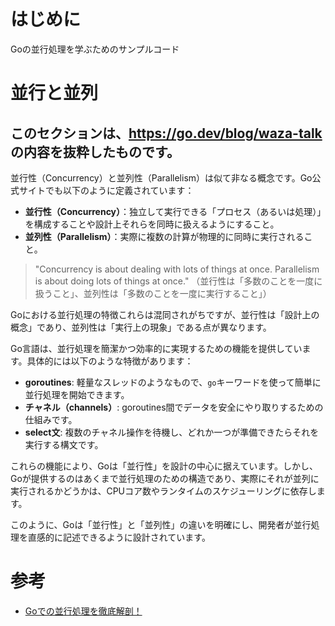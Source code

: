 # はじめに
Goの並行処理を学ぶためのサンプルコード

# 並行と並列

## このセクションは、https://go.dev/blog/waza-talk の内容を抜粋したものです。
並行性（Concurrency）と並列性（Parallelism）は似て非なる概念です。Go公式サイトでも以下のように定義されています：

- **並行性（Concurrency）**：独立して実行できる「プロセス（あるいは処理）」を構成することや設計上それらを同時に扱えるようにすること。
- **並列性（Parallelism）**：実際に複数の計算が物理的に同時に実行されること。

> "Concurrency is about dealing with lots of things at once. Parallelism is about doing lots of things at once."
（並行性は「多数のことを一度に扱うこと」、並列性は「多数のことを一度に実行すること」）

Goにおける並行処理の特徴これらは混同されがちですが、並行性は「設計上の概念」であり、並列性は「実行上の現象」である点が異なります。

Go言語は、並行処理を簡潔かつ効率的に実現するための機能を提供しています。具体的には以下のような特徴があります：

- **goroutines**: 軽量なスレッドのようなもので、`go`キーワードを使って簡単に並行処理を開始できます。
- **チャネル（channels）**: goroutines間でデータを安全にやり取りするための仕組みです。
- **select文**: 複数のチャネル操作を待機し、どれか一つが準備できたらそれを実行する構文です。

これらの機能により、Goは「並行性」を設計の中心に据えています。しかし、Goが提供するのはあくまで並行処理のための構造であり、実際にそれが並列に実行されるかどうかは、CPUコア数やランタイムのスケジューリングに依存します。

このように、Goは「並行性」と「並列性」の違いを明確にし、開発者が並行処理を直感的に記述できるように設計されています。

# 参考
- [Goでの並行処理を徹底解剖！
](https://zenn.dev/hsaki/books/golang-concurrency)